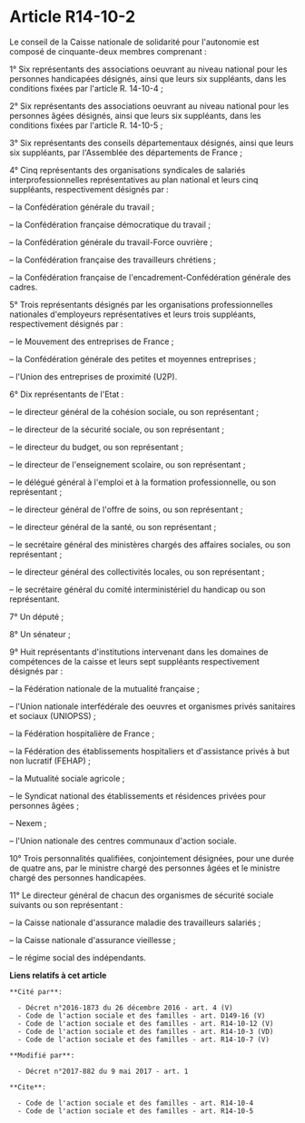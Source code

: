 # Article R14-10-2

Le conseil de la Caisse nationale de solidarité pour l'autonomie est composé de cinquante-deux membres comprenant :

1° Six représentants des associations oeuvrant au niveau national pour les personnes handicapées désignés, ainsi que leurs
six suppléants, dans les conditions fixées par l'article R. 14-10-4 ;

2° Six représentants des associations oeuvrant au niveau national pour les personnes âgées désignés, ainsi que leurs six
suppléants, dans les conditions fixées par l'article R. 14-10-5 ;

3° Six représentants des conseils départementaux désignés, ainsi que leurs six suppléants, par l'Assemblée des départements
de France ;

4° Cinq représentants des organisations syndicales de salariés interprofessionnelles représentatives au plan national et
leurs cinq suppléants, respectivement désignés par :

– la Confédération générale du travail ;

– la Confédération française démocratique du travail ;

– la Confédération générale du travail-Force ouvrière ;

– la Confédération française des travailleurs chrétiens ;

– la Confédération française de l'encadrement-Confédération générale des cadres.

5° Trois représentants désignés par les organisations professionnelles nationales d'employeurs représentatives et leurs trois
suppléants, respectivement désignés par :

– le Mouvement des entreprises de France ;

– la Confédération générale des petites et moyennes entreprises ;

– l'Union des entreprises de proximité (U2P).

6° Dix représentants de l'Etat :

– le directeur général de la cohésion sociale, ou son représentant ;

– le directeur de la sécurité sociale, ou son représentant ;

– le directeur du budget, ou son représentant ;

– le directeur de l'enseignement scolaire, ou son représentant ;

– le délégué général à l'emploi et à la formation professionnelle, ou son représentant ;

– le directeur général de l'offre de soins, ou son représentant ;

– le directeur général de la santé, ou son représentant ;

– le secrétaire général des ministères chargés des affaires sociales, ou son représentant ;

– le directeur général des collectivités locales, ou son représentant ;

– le secrétaire général du comité interministériel du handicap ou son représentant.

7° Un député ;

8° Un sénateur ;

9° Huit représentants d'institutions intervenant dans les domaines de compétences de la caisse et leurs sept suppléants
respectivement désignés par :

– la Fédération nationale de la mutualité française ;

– l'Union nationale interfédérale des oeuvres et organismes privés sanitaires et sociaux (UNIOPSS) ;

– la Fédération hospitalière de France ;

– la Fédération des établissements hospitaliers et d'assistance privés à but non lucratif (FEHAP) ;

– la Mutualité sociale agricole ;

– le Syndicat national des établissements et résidences privées pour personnes âgées ;

– Nexem ;

– l'Union nationale des centres communaux d'action sociale.

10° Trois personnalités qualifiées, conjointement désignées, pour une durée de quatre ans, par le ministre chargé des
personnes âgées et le ministre chargé des personnes handicapées.

11° Le directeur général de chacun des organismes de sécurité sociale suivants ou son représentant :

– la Caisse nationale d'assurance maladie des travailleurs salariés ;

– la Caisse nationale d'assurance vieillesse ;

– le régime social des indépendants.

**Liens relatifs à cet article**

	**Cité par**:

	  - Décret n°2016-1873 du 26 décembre 2016 - art. 4 (V)
	  - Code de l'action sociale et des familles - art. D149-16 (V)
	  - Code de l'action sociale et des familles - art. R14-10-12 (V)
	  - Code de l'action sociale et des familles - art. R14-10-3 (VD)
	  - Code de l'action sociale et des familles - art. R14-10-7 (V)

	**Modifié par**:

	  - Décret n°2017-882 du 9 mai 2017 - art. 1

	**Cite**:

	  - Code de l'action sociale et des familles - art. R14-10-4
	  - Code de l'action sociale et des familles - art. R14-10-5
